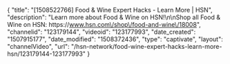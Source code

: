 {
    "title": "[1508522766] Food & Wine Expert Hacks - Learn More | HSN",
    "description": "Learn more about Food & Wine on HSN!\n\nShop all Food & Wine on HSN: https:\/\/www.hsn.com\/shop\/food-and-wine\/18008",
    "channelid": "123179144",
    "videoid": "123177993",
    "date_created": "1507915177",
    "date_modified": "1508372436",
    "type": "captivate",
    "layout": "channelVideo",
    "url": "\/hsn-network\/food-wine-expert-hacks-learn-more-hsn\/123179144-123177993"
}